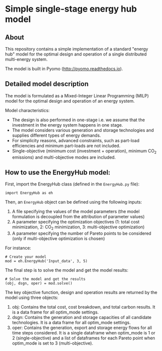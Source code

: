 # Simple single-stage energy hub model

## About

This repository contains a simple implementation of a standard "energy hub" model for the optimal design and operation of a single distributed multi-energy system.

The model is built in Pyomo (http://pyomo.readthedocs.io).

## Detailed model description

The model is formulated as a Mixed-Integer Linear Programming (MILP) model for the optimal design and operation of an energy system.

Model characteristics:

* The design is also performed in one-stage i.e. we assume that the investment in the energy system happens in one stage.
* The model considers various generation and storage technologies and supplies different types of energy demands.
* For simplicity reasons, advanced constraints, such as part-load efficiencies and minimum part-loads are not included.
* Single-objective (minimum cost (investment + operation), minimum CO<sub>2</sub> emissions) and multi-objective modes are included.

## How to use the EnergyHub model:

First, import the EnergyHub class (defined in the `EnergyHub.py` file):
```
import EnergyHub as eh
```
Then, an `EnergyHub` object can be defined using the following inputs:

1. A file specifying the values of the model parameters (the model formulation is decoupled from the attribution of parameter values)
2. A parameter specifying the optimization objectives (1: total cost minimization, 2: CO<sub>2</sub> minimization, 3: multi-objective optimization)
3. A parameter specifying the number of Pareto points to be considered (only if multi-objective optimization is chosen)
  
For instance:
```
# Create your model
mod = eh.EnergyHub('Input_data', 3, 5)
```
The final step is to solve the model and get the model results:
```
# Solve the model and get the results
(obj, dsgn, oper) = mod.solve()
```
The key objective function, design and operation results are returned by the model using three objects:
1. obj: Contains the total cost, cost breakdown, and total carbon results. It is a data frame for all optim_mode settings.
2. dsgn: Contains the generation and storage capacities of all candidate technologies. It is a data frame for all optim_mode settings.
3. oper: Contains the generation, export and storage energy flows for all time steps considered. It is a single dataframe when optim_mode is 1 or 2 (single-objective) and a list of dataframes for each Pareto point when optim_mode is set to 3 (multi-objective).
